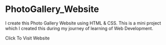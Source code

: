# PhotoGallery_Website
I create this Photo Gallery Website using HTML &amp; CSS. This is a mini project which I created this during my journey of learning of Web Development.


Click To Visit Website
